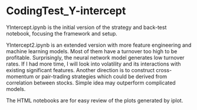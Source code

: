 # CodingTest_Y-intercept

YIntercept.ipynb is the initial version of the strategy and back-test notebook, focusing the framework and setup.

YIntercept2.ipynb is an extended version with more feature engineering and machine learning models. Most of them have a turnover too high to be profitable. Surprisingly, the neural network model generates low turnover rates. If I had more time, I will look into volatility and its interactions with existing significant features. Another direction is to construct cross-momentum or pair-trading strategies which could be derived from correlation between stocks. Simple idea may outperform complicated models.

The HTML notebooks are for easy review of the plots generated by iplot.
